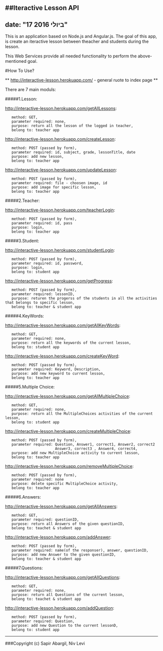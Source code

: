 
##Iteractive Lesson API
---
date: "17 ביולי 2016"
---

This is an application based on Node.js and Angular.js.
The goal of this app, is create an iteractive lesson between theacher and students during the lesson.

This Web Services provide all needed functionality to perform the above-mentioned goal.

#How To Use?

** http://interactive-lesson.herokuapp.com/ - general ruote to index page **

There are 7 main moduls:

#####1.Lesson:

   http://interactive-lesson.herokuapp.com/getAllLessons:
```http
   method: GET,
   parameter required: none,
   purpose: return all the lesson of the logged in teacher,
   belong to: teacher app
```


   http://interactive-lesson.herokuapp.com/createLesson:
```http
   method: POST (passed by form),
   parameter required: id, subject, grade, lessonTitle, date
   purpose: add new lesson,
   belong to: teacher app
```


   http://interactive-lesson.herokuapp.com/updateLesson:
```http
   method: POST (passed by form),
   parameter required: file - choosen image, id
   purpose: add image for specific lesson,
   belong to: teacher app
```

#####2.Teacher: 

   http://interactive-lesson.herokuapp.com/teacherLogin:
```http
   method: POST (passed by form),
   parameter required: id, pass
   purpose: login,
   belong to: teacher app
```

#####3.Student: 

   http://interactive-lesson.herokuapp.com/studentLogin:
```http
   method: POST (passed by form),
   parameter required: id, password,
   purpose: login, 
   belong to: student app
```

   http://interactive-lesson.herokuapp.com/getProgress:
```http
   method: POST (passed by form),
   parameter required: lessonID,
   purpose: returen the progerss of the students in all the activities that belongs to specific lesson,
   belong to: teacher & student app
```

#####4.KeyWords:

   http://interactive-lesson.herokuapp.com/getAllKeyWords:
```http
   method: GET,
   parameter required: none,
   purpose: return all the keywords of the current lesson,
   belong to: student app
```

   http://interactive-lesson.herokuapp.com/createKeyWord:
```http
   method: POST (passed by form),
   parameter required: Keyword, Description,
   purpose: add new keyword to current lesson,
   belong to: teacher app 
```

#####5.Multiple Choice: 

   http://interactive-lesson.herokuapp.com/getAllMultipleChoice:
```http
   method: GET,
   parameter required: none,
   purpose: return all the MultipleChoices activities of the current lesson,
   belong to: student app
```

   http://interactive-lesson.herokuapp.com/createMultipleChoice:
```http
   method: POST (passed by form),
   parameter required: Question, Answer1, correct1, Answer2, correct2
                       Answer3, correct3 , Answer4, correct4,
   purpose: add new MultipleChoice activity to current lesson,
   belong to: teacher app 
```

   http://interactive-lesson.herokuapp.com/removeMultipleChoice:
```http
   method: POST (passed by form),
   parameter required: none
   purpose: delete specific MultipleChoice activity,
   belong to: teacher app
```

#####6.Answers: 

   http://interactive-lesson.herokuapp.com/getAllAnswers:
```http
   method: GET,
   parameter required: questionID,
   purpose: return all Answers of the given questionID,
   belong to: teachet & student app
```

   http://interactive-lesson.herokuapp.com/addAnswer:
```http
   method: POST (passed by form),
   parameter required: name(of the responser), answer, questionID, 
   purpose: add new Answer to the given questionID,
   belong to: teacher & student app 
```

#####7.Questions: 

   http://interactive-lesson.herokuapp.com/getAllQuestions:
```http
   method: GET,
   parameter required: none,
   purpose: return all Questions of the current lesson,
   belong to: teachet & student app
```

   http://interactive-lesson.herokuapp.com/addQuestion:
```http
   method: POST (passed by form),
   parameter required: Question, 
   purpose: add new Question to the current lessonD,
   belong to: student app 
```


************************************************************
###Copyright (c) Sapir Abargil, Niv Levi

